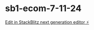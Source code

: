 # sb1-ecom-7-11-24

[Edit in StackBlitz next generation editor ⚡️](https://stackblitz.com/~/github.com/opensecai/sb1-ecom-7-11-24)